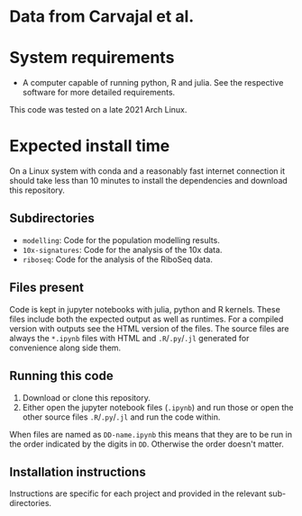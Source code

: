 # Data from Carvajal et al.

# System requirements

- A computer capable of running python, R and julia. See the respective software for more detailed requirements.

This code was tested on a late 2021 Arch Linux.

# Expected install time

On a Linux system with conda and a reasonably fast internet connection it
should take less than 10 minutes to install the dependencies and download this
repository.

## Subdirectories

- `modelling`: Code for the population modelling results.
- `10x-signatures`: Code for the analysis of the 10x data.
- `riboseq`: Code for the analysis of the RiboSeq data.

## Files present

Code is kept in jupyter notebooks with julia, python and R kernels. 
These files include both the expected output as well as runtimes. For a compiled version with outputs see the HTML version of the files.
The source files are always the `*.ipynb` files with HTML and `.R`/`.py`/`.jl` generated for convenience along side them.

## Running this code

1. Download or clone this repository.
2. Either open the jupyter notebook files (`.ipynb`) and run those or open the other source files `.R`/`.py`/`.jl` and run the code within.

When files are named as `DD-name.ipynb` this means that
they are to be run in the order indicated by the digits in `DD`.
Otherwise the order doesn't matter.

## Installation instructions

Instructions are specific for each project and provided in the relevant sub-directories.
